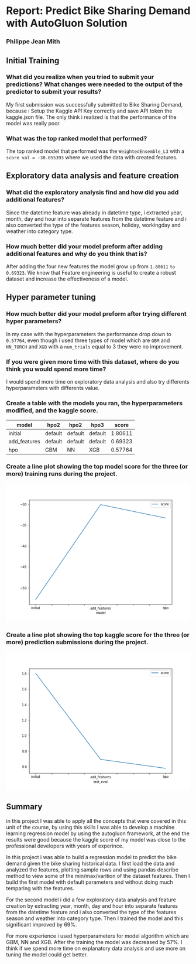 # Report: Predict Bike Sharing Demand with AutoGluon Solution
### Philippe Jean Mith

## Initial Training
### What did you realize when you tried to submit your predictions? What changes were needed to the output of the predictor to submit your results?

My first submission was successfully submitted to Bike Sharing Demand, because i Setup the Kaggle API Key correctly and save API token the kaggle.json file. The only think i realized is that the performance of the model was really poor.

### What was the top ranked model that performed?
The top ranked model that performed was the `WeightedEnsemble_L3` with a `score val = -30.055393` where we used the data with created features.

## Exploratory data analysis and feature creation
### What did the exploratory analysis find and how did you add additional features?
Since the datetime feature was already in datetime type, i extracted year, month, day and hour into separate features from the datetime feature and i also converted the type of the features season, holiday, workingday and weather into category type.

### How much better did your model preform after adding additional features and why do you think that is?
After adding the four new features the model grow up from `1.80611` `to 0.69323`. We know that Feature engineering is useful to create a robust dataset and increase the effectiveness of a model.

## Hyper parameter tuning
### How much better did your model preform after trying different hyper parameters?
In my case with the hyperparameters the performance drop down to `0.57764`, even though i used three types of model which are `GBM` and `NN_TORCH` and `XGB` with a `num_trials` equal to 3 they were no improvement.

### If you were given more time with this dataset, where do you think you would spend more time?
I would spend more time on exploratory data analysis and also try differents hyperparameters with differents value. 

### Create a table with the models you ran, the hyperparameters modified, and the kaggle score.

| model | hpo2 | hpo2 | hpo3 | score |
| -------------- | ----- | ------ | ------ | ------- |
| initial  | default | default | default | 1.80611 |
| add_features | default | default | default | 0.69323 |
| hpo         | GBM | NN | XGB | 0.57764 |

### Create a line plot showing the top model score for the three (or more) training runs during the project.
![model_train_score.png](https://github.com/PedroToto/bike-sharing/blob/main/model_train_score.png)

### Create a line plot showing the top kaggle score for the three (or more) prediction submissions during the project.
![model_test_score.png](https://github.com/PedroToto/bike-sharing/blob/main/model_test_score.png)

## Summary
in this project I was able to apply all the concepts that were covered in this unit of the course, by using this skills I was able to develop a machine learning regression model by using the autogluon framework, at the end the results were good because the kaggle score of my model was close to the professional developers with years of experince.

 In this project i was able to build a regression model to predict the bike demand given the bike sharing historical data. I first load the data and analyzed the features, plotting sample rows and using pandas describe method to view some of the min/max/varition of the dataset features. Then I build the first model with default parameters and without doing much temparing with the features.

For the second model i did a few exploratory data analysis and feature creation
by extracting year, month, day and hour into separate features from the datetime feature and i also converted the type of the features season and weather into category type. Then I trained the model and this significant improved by 69%.

For more experience i used hyperparameters for model algorithm which are GBM,	NN and	XGB. After the training the model was decreased by 57%. I think if we spend more time on explanatory data analysis and use more on tuning the model could get better.
